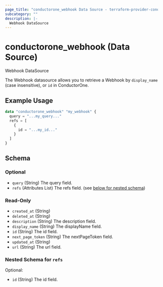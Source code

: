 ```yaml
---
page_title: "conductorone_webhook Data Source - terraform-provider-conductorone"
subcategory: ""
description: |-
  Webhook DataSource
---
```


# conductorone_webhook (Data Source)

Webhook DataSource

The Webhook datasource allows you to retrieve a Webhook by `display_name` (case insensitive), or `id` in ConductorOne.

## Example Usage

```terraform
data "conductorone_webhook" "my_webhook" {
  query = "...my_query..."
  refs = [
    {
      id = "...my_id..."
    }
  ]
}
```

<!-- schema generated by tfplugindocs -->
## Schema

### Optional

- `query` (String) The query field.
- `refs` (Attributes List) The refs field. (see [below for nested schema](#nestedatt--refs))

### Read-Only

- `created_at` (String)
- `deleted_at` (String)
- `description` (String) The description field.
- `display_name` (String) The displayName field.
- `id` (String) The id field.
- `next_page_token` (String) The nextPageToken field.
- `updated_at` (String)
- `url` (String) The url field.

<a id="nestedatt--refs"></a>
### Nested Schema for `refs`

Optional:

- `id` (String) The id field.